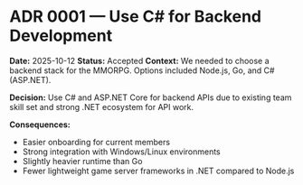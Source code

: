 # ADR 0001 — Use C# for Backend Development
**Date:** 2025-10-12
**Status:** Accepted
**Context:**
We needed to choose a backend stack for the MMORPG. Options included Node.js, Go, and C# (ASP.NET).

**Decision:**
Use C# and ASP.NET Core for backend APIs due to existing team skill set and strong .NET ecosystem for API work.

**Consequences:**
- Easier onboarding for current members
- Strong integration with Windows/Linux environments
- Slightly heavier runtime than Go
- Fewer lightweight game server frameworks in .NET compared to Node.js
